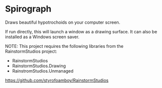 # Spirograph
Draws beautiful hypotrochoids on your computer screen.

If run directly, this will launch a window as a drawing surface.  It can also be installed as a Windows screen saver.

NOTE: This project requires the following libraries from the RainstormStudios project:

* RainstormStudios
* RainstormStudios.Drawing
* RainstromStudios.Unmanaged

https://github.com/styrofoamboy/RainstormStudios
